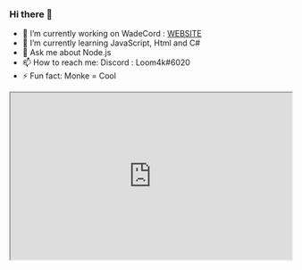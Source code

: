 ### Hi there 👋

- 🔭 I’m currently working on WadeCord : [WEBSITE](https://wadecord.cf)
- 🌱 I’m currently learning JavaScript, Html and C#
- 💬 Ask me about Node.js
- 📫 How to reach me: Discord : Loom4k#6020
- ⚡ Fun fact: Monke = Cool

<!DOCTYPE html>
<html>
<body>
  <iframe
    src="https://wadecord.cf"
    style="width:100%; height:300px;"
  ></iframe>
</body>
</html>
